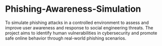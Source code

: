 # Phishing-Awareness-Simulation
To simulate phishing attacks in a controlled environment to assess and improve user  awareness and response to social engineering threats. The project aims to identify  human vulnerabilities in cybersecurity and promote safe online behavior through  real-world phishing scenarios.
